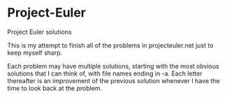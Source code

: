Project-Euler
=============

Project Euler solutions

This is my attempt to finish all of the problems in projecteuler.net just to keep myself sharp.

Each problem may have multiple solutions, starting with the most obvious solutions that I can think of, with file names
ending in -a. Each letter thereafter is an improvement of the previous solution whenever I have the time to look back at
the problem.